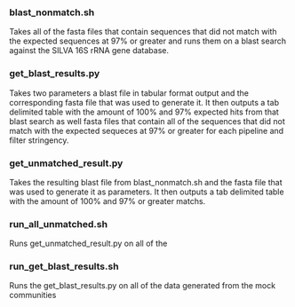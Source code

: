### blast_nonmatch.sh
Takes all of the fasta files that contain sequences that did not match with the expected sequences at 97% or greater and runs them on a blast search against the SILVA 16S rRNA gene database. 
### get_blast_results.py
Takes two parameters a blast file in tabular format output and the corresponding fasta file that was used to generate it. It then outputs a tab delimited table with the amount of 100% and 97% expected hits from that blast search as well fasta files that contain all of the sequences that did not match with the expected sequeces at 97% or greater for each pipeline and filter stringency.
### get_unmatched_result.py
Takes the resulting blast file from blast_nonmatch.sh and the fasta file that was used to generate it as parameters. It then outputs a tab delimited table with the amount of 100% and 97% or greater matchs.
### run_all_unmatched.sh
Runs get_unmatched_result.py on all of the 
### run_get_blast_results.sh
Runs the get_blast_results.py on all of the data generated from the mock communities
